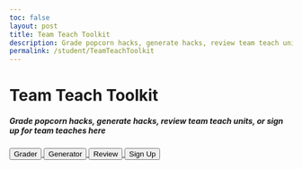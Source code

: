 ```yaml
---
toc: false
layout: post
title: Team Teach Toolkit
description: Grade popcorn hacks, generate hacks, review team teach units, or sign up for team teaches here
permalink: /student/TeamTeachToolkit
---
```


<meta charset="UTF-8">
<meta name="viewport" content="width=device-width, initial-scale=1.0">
<title>Team Teach Toolkit</title>

<div class="bg-black text-white font-sans text-center min-h-screen">
    <h1 class="mt-8 text-4xl">Team Teach Toolkit</h1>
    <h5 class="text-base mt-2">Grade popcorn hacks, generate hacks, review team teach units, or sign up for team teaches here</h5>
    <div class="mt-6 flex justify-center space-x-4">
        <a href="{{site.baseurl}}/student/TeamTeachToolkit/grader">
            <button class="bg-black text-white border border-white px-6 py-2 text-base hover:bg-white hover:text-black transition">Grader</button>
        </a>
        <a href="{{site.baseurl}}/student/TeamTeachToolkit/generator">
            <button class="bg-black text-white border border-white px-6 py-2 text-base hover:bg-white hover:text-black transition">Generator</button>
        </a>
        <a href="{{site.baseurl}}/student/TeamTeachToolkit/review">
            <button class="bg-black text-white border border-white px-6 py-2 text-base hover:bg-white hover:text-black transition">Review</button>
        </a>
        <a href="{{site.baseurl}}/student/TeamTeachToolkit/signup">
            <button class="bg-black text-white border border-white px-6 py-2 text-base hover:bg-white hover:text-black transition">Sign Up</button>
        </a>
    </div>
</div>
